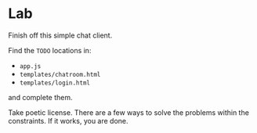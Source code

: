 # Lab

Finish off this simple chat client.

Find the `TODO` locations in:

* `app.js`
* `templates/chatroom.html`
* `templates/login.html`

and complete them.

Take poetic license. There are a few ways to solve the problems within the constraints. If it works, you are done.
